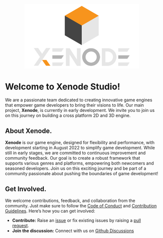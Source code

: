 <p align="center">
  <img src="../res/Logo_Dark.png" alt="Logo" style="width: 75%; height: auto;"/>
</p>

# Welcome to Xenode Studio!

We are a passionate team dedicated to creating innovative game engines that empower game developers to bring their visions to life. Our main project, **Xenode**, is currently in early development. We invite you to join us on this journey on building a cross platform 2D and 3D engine.

## About Xenode.
**Xenode** is our game engine, designed for flexibility and performance, with development starting in August 2022 to simplify game development. While still in early stages, we are committed to continuous improvement and community feedback. Our goal is to create a robust framework that supports various genres and platforms, empowering both newcomers and seasoned developers. Join us on this exciting journey and be part of a community passionate about pushing the boundaries of game development!

## Get Involved.
We welcome contributions, feedback, and collaboration from the community. Just make sure to follow the [Code of Conduct](https://github.com/XenodeStudio/Xenode/blob/main/CODE_OF_CONDUCT.md) and [Contribution Guidelines](). Here’s how you can get involved:
- **Contribute:** Raise an [issue](https://github.com/XenodeStudio/Xenode/issues) or fix existing issues by raising a [pull request](https://github.com/XenodeStudio/Xenode/pulls).
- **Join the discussion:** Connect with us on [Github Discussions](https://github.com/orgs/XenodeStudio/discussions)
